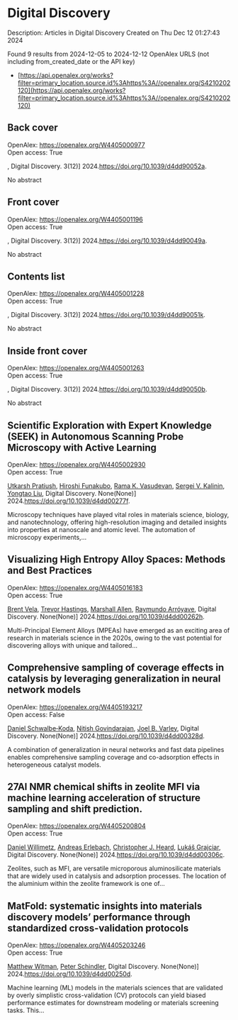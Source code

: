 # Digital Discovery
Description: Articles in Digital Discovery
Created on Thu Dec 12 01:27:43 2024

Found 9 results from 2024-12-05 to 2024-12-12
OpenAlex URLS (not including from_created_date or the API key)
- [https://api.openalex.org/works?filter=primary_location.source.id%3Ahttps%3A//openalex.org/S4210202120](https://api.openalex.org/works?filter=primary_location.source.id%3Ahttps%3A//openalex.org/S4210202120)

## Back cover   

OpenAlex: https://openalex.org/W4405000977    
Open access: True
    
, Digital Discovery. 3(12)] 2024.https://doi.org/10.1039/d4dd90052a.
    
No abstract    

    

## Front cover   

OpenAlex: https://openalex.org/W4405001196    
Open access: True
    
, Digital Discovery. 3(12)] 2024.https://doi.org/10.1039/d4dd90049a.
    
No abstract    

    

## Contents list   

OpenAlex: https://openalex.org/W4405001228    
Open access: True
    
, Digital Discovery. 3(12)] 2024.https://doi.org/10.1039/d4dd90051k.
    
No abstract    

    

## Inside front cover   

OpenAlex: https://openalex.org/W4405001263    
Open access: True
    
, Digital Discovery. 3(12)] 2024.https://doi.org/10.1039/d4dd90050b.
    
No abstract    

    

## Scientific Exploration with Expert Knowledge (SEEK) in Autonomous Scanning Probe Microscopy with Active Learning   

OpenAlex: https://openalex.org/W4405002930    
Open access: True
    
[Utkarsh Pratiush](https://openalex.org/A5072005600), [Hiroshi Funakubo](https://openalex.org/A5023888355), [Rama K. Vasudevan](https://openalex.org/A5001834469), [Sergei V. Kalinin](https://openalex.org/A5048552375), [Yongtao Liu](https://openalex.org/A5049206710), Digital Discovery. None(None)] 2024.https://doi.org/10.1039/d4dd00277f.
    
Microscopy techniques have played vital roles in materials science, biology, and nanotechnology, offering high-resolution imaging and detailed insights into properties at nanoscale and atomic level. The automation of microscopy experiments,...    

    

## Visualizing High Entropy Alloy Spaces: Methods and Best Practices   

OpenAlex: https://openalex.org/W4405016183    
Open access: True
    
[Brent Vela](https://openalex.org/A5013212032), [Trevor Hastings](https://openalex.org/A5104323768), [Marshall Allen](https://openalex.org/A5003830282), [Raymundo Arróyave](https://openalex.org/A5055147706), Digital Discovery. None(None)] 2024.https://doi.org/10.1039/d4dd00262h.
    
Multi-Principal Element Alloys (MPEAs) have emerged as an exciting area of research in materials science in the 2020s, owing to the vast potential for discovering alloys with unique and tailored...    

    

## Comprehensive sampling of coverage effects in catalysis by leveraging generalization in neural network models   

OpenAlex: https://openalex.org/W4405193217    
Open access: False
    
[Daniel Schwalbe‐Koda](https://openalex.org/A5049028674), [Nitish Govindarajan](https://openalex.org/A5023895763), [Joel B. Varley](https://openalex.org/A5089128933), Digital Discovery. None(None)] 2024.https://doi.org/10.1039/d4dd00328d.
    
A combination of generalization in neural networks and fast data pipelines enables comprehensive sampling coverage and co-adsorption effects in heterogeneous catalyst models.    

    

## 27Al NMR chemical shifts in zeolite MFI via machine learning acceleration of structure sampling and shift prediction.   

OpenAlex: https://openalex.org/W4405200804    
Open access: True
    
[Daniel Willimetz](https://openalex.org/A5107492711), [Andreas Erlebach](https://openalex.org/A5073356801), [Christopher J. Heard](https://openalex.org/A5081205836), [Lukáš Grajciar](https://openalex.org/A5056495241), Digital Discovery. None(None)] 2024.https://doi.org/10.1039/d4dd00306c.
    
Zeolites, such as MFI, are versatile microporous aluminosilicate materials that are widely used in catalysis and adsorption processes. The location of the aluminium within the zeolite framework is one of...    

    

## MatFold: systematic insights into materials discovery models’ performance through standardized cross-validation protocols   

OpenAlex: https://openalex.org/W4405203246    
Open access: True
    
[Matthew Witman](https://openalex.org/A5088012345), [Peter Schindler](https://openalex.org/A5057535114), Digital Discovery. None(None)] 2024.https://doi.org/10.1039/d4dd00250d.
    
Machine learning (ML) models in the materials sciences that are validated by overly simplistic cross-validation (CV) protocols can yield biased performance estimates for downstream modeling or materials screening tasks. This...    

    
